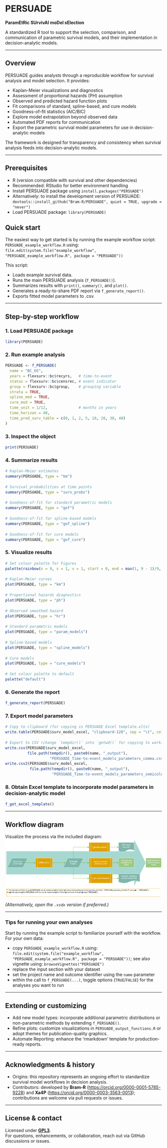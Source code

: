 
# PERSUADE

**ParamEtRic SUrvivAl moDel sElection**

A standardized R tool to support the selection, comparison, and
communication of parametric survival models, and their implementation in
decision-analytic models.

------------------------------------------------------------------------

## Overview

PERSUADE guides analysts through a reproducible workflow for survival
analysis and model selection. It provides:

- Kaplan-Meier visualizations and diagnostics
- Assessment of proportional hazards (PH) assumption
- Observed and predicted hazard function plots
- Fit comparisons of standard, spline-based, and cure models
- Goodness-of-fit statistics (AIC/BIC)
- Explore model extrapolation beyond observed data
- Automated PDF reports for communication
- Export the parametric survival model parameters for use in
  decision-analytic models

The framework is designed for transparency and consistency when survival
analysis feeds into decision-analytic models.

------------------------------------------------------------------------

## Prerequisites

- R (version compatible with survival and other dependencies)
- Recommended: RStudio for better environment handling
- Install PERSUADE package using `install.packages("PERSUADE")`
- Alternatively: to install the development version of PERSUADE:
  `devtools::install_github("Bram-R/PERSUADE", quiet = TRUE, upgrade = "never")`
- Load PERSUADE package: `library(PERSUADE)`

## Quick start

The easiest way to get started is by running the example workflow
script: `PERSUADE_example_workflow.R` using:
`file.edit(system.file("example_workflow", "PERSUADE_example_workflow.R", package = "PERSUADE"))`

This script:

- Loads example survival data.
- Runs the main PERSUADE analysis (`f_PERSUADE()`).
- Summarizes results with `print()`, `summary()`, and `plot()`.
- Generates a ready-to-share PDF report via `f_generate_report()`.
- Exports fitted model parameters to .csv.

------------------------------------------------------------------------

## Step-by-step workflow

### 1. Load PERSUADE package

``` r
library(PERSUADE)
```

### 2. Run example analysis

``` r
PERSUADE <- f_PERSUADE(
  name = "BC_OS",
  years = flexsurv::bc$recyrs,   # time-to-event
  status = flexsurv::bc$censrec, # event indicator
  group = flexsurv::bc$group,    # grouping variable
  strata = TRUE,
  spline_mod = TRUE,
  cure_mod = TRUE,
  time_unit = 1/12,              # months in years
  time_horizon = 40,
  time_pred_surv_table = c(0, 1, 2, 5, 10, 20, 30, 40)
)
```

### 3. Inspect the object

``` r
print(PERSUADE)
```

### 4. Summarize results

``` r
# Kaplan-Meier estimates
summary(PERSUADE, type = "km")

# Survival probabilities at time points
summary(PERSUADE, type = "surv_probs")

# Goodness-of-fit for standard parametric models
summary(PERSUADE, type = "gof")

# Goodness-of-fit for spline-based models
summary(PERSUADE, type = "gof_spline")

# Goodness-of-fit for cure models
summary(PERSUADE, type = "gof_cure")
```

### 5. Visualize results

``` r
# Set colour palette for Figures
palette(rainbow(n = 9, s = 1, v = 1, start = 0, end = max(1, 9 - 1)/9, alpha = 1)) 

# Kaplan-Meier curves
plot(PERSUADE, type = "km")

# Proportional hazards diagnostics
plot(PERSUADE, type = "ph")

# Observed smoothed hazard
plot(PERSUADE, type = "hr")

# Standard parametric models
plot(PERSUADE, type = "param_models")

# Spline-based models
plot(PERSUADE, type = "spline_models")

# Cure models
plot(PERSUADE, type = "cure_models")

# Set colour palette to default
palette("default") 
```

### 6. Generate the report

``` r
f_generate_report(PERSUADE)
```

### 7. Export model parameters

``` r
# Copy to clipboard (for copying in PERSUADE Excel template.xltx)
write.table(PERSUADE$surv_model_excel, "clipboard-128", sep = "\t", col.names = FALSE)

# Export to CSV (change `tempdir()` into `getwd()` for copying to working directory)
write.csv(PERSUADE$surv_model_excel, 
          file.path(tempdir(), paste0(name, "_output"),
                    "PERSUADE_Time-to-event_models_parameters_comma.csv"))
write.csv2(PERSUADE$surv_model_excel, 
           file.path(tempdir(), paste0(name, "_output"),
                     "PERSUADE_Time-to-event_models_parameters_semicolon.csv"))
```

### 8. Obtain Excel template to incorporate model parameters in decision-analytic model

``` r
f_get_excel_template()
```

------------------------------------------------------------------------

## Workflow diagram

Visualize the process via the included diagram:  
![PERSUADE Workflow Overview](PERSUADE_figure_process.png)

*(Alternatively, open the `.vsdx` version if preferred.)*

------------------------------------------------------------------------

### Tips for running your own analyses

Start by running the example script to familiarize yourself with the
workflow. For your own data:

- copy `PERSUADE_example_workflow.R` using:
  `file.edit(system.file("example_workflow", "PERSUADE_example_workflow.R", package = "PERSUADE"))`;
  see also vignette using: `browseVignettes("PERSUADE")`
- replace the input section with your dataset
- set the project name and outcome identifier using the `name`
  parameter  
- within the call to `f_PERSUADE(...)`, toggle options (`TRUE`/`FALSE`)
  for the analyses you want to run

------------------------------------------------------------------------

## Extending or customizing

- Add new model types: incorporate additional parametric distributions
  or non-parametric methods by extending `f_PERSUADE()`.  
- Refine plots: customize visualizations in
  `PERSUADE_output_functions.R` or adopt themes for publication-quality
  graphics.  
- Automate Reporting: enhance the ‘rmarkdown’ template for
  production-ready reports.

------------------------------------------------------------------------

## Acknowledgments & history

- Origins: this repository represents an ongoing effort to standardize
  survival model workflows in decision analysis.  
- Contributors: developed by **Bram-R**
  (<https://orcid.org/0000-0001-5785-9228>) and **Xa4P**
  (<https://orcid.org/0000-0003-3563-0013>); contributions are welcome
  via pull requests or issues.

------------------------------------------------------------------------

## License & contact

Licensed under
[**GPL3**](https://github.com/Bram-R/PERSUADE/tree/master?tab=GPL-3.0-1-ov-file#readme).  
For questions, enhancements, or collaboration, reach out via GitHub
discussions or issues.
